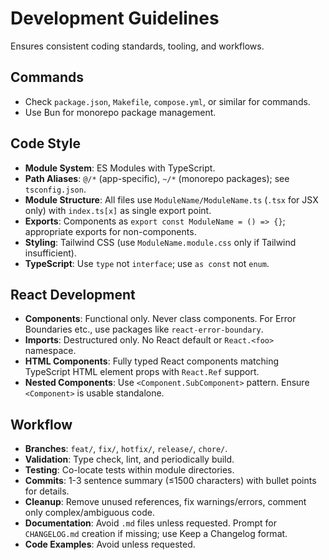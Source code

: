 # Development Guidelines

Ensures consistent coding standards, tooling, and workflows.

## Commands

- Check `package.json`, `Makefile`, `compose.yml`, or similar for commands.
- Use Bun for monorepo package management.

## Code Style

- **Module System**: ES Modules with TypeScript.
- **Path Aliases**: `@/*` (app-specific), `~/*` (monorepo packages); see `tsconfig.json`.
- **Module Structure**: All files use `ModuleName/ModuleName.ts` (`.tsx` for JSX only) with `index.ts[x]` as single export point.
- **Exports**: Components as `export const ModuleName = () => {}`; appropriate exports for non-components.
- **Styling**: Tailwind CSS (use `ModuleName.module.css` only if Tailwind insufficient).
- **TypeScript**: Use `type` not `interface`; use `as const` not `enum`.

## React Development

- **Components**: Functional only. Never class components. For Error Boundaries etc., use packages like `react-error-boundary`.
- **Imports**: Destructured only. No React default or `React.<foo>` namespace.
- **HTML Components**: Fully typed React components matching TypeScript HTML element props with `React.Ref` support.
- **Nested Components**: Use `<Component.SubComponent>` pattern. Ensure `<Component>` is usable standalone.

## Workflow

- **Branches**: `feat/`, `fix/`, `hotfix/`, `release/`, `chore/`.
- **Validation**: Type check, lint, and periodically build.
- **Testing**: Co-locate tests within module directories.
- **Commits**: 1-3 sentence summary (≤1500 characters) with bullet points for details.
- **Cleanup**: Remove unused references, fix warnings/errors, comment only complex/ambiguous code.
- **Documentation**: Avoid `.md` files unless requested. Prompt for `CHANGELOG.md` creation if missing; use Keep a Changelog format.
- **Code Examples**: Avoid unless requested.
